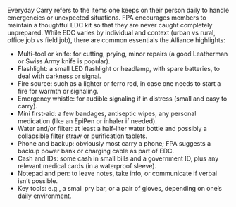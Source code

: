 Everyday Carry refers to the items one keeps on their person daily to handle emergencies or unexpected situations. FPA encourages members to maintain a thoughtful EDC kit so that they are never caught completely unprepared. While EDC varies by individual and context (urban vs rural, office job vs field job), there are common essentials the Alliance highlights:  
- Multi-tool or knife: for cutting, prying, minor repairs (a good Leatherman or Swiss Army knife is popular).  
- Flashlight: a small LED flashlight or headlamp, with spare batteries, to deal with darkness or signal.  
- Fire source: such as a lighter or ferro rod, in case one needs to start a fire for warmth or signaling.  
- Emergency whistle: for audible signaling if in distress (small and easy to carry).  
- Mini first-aid: a few bandages, antiseptic wipes, any personal medication (like an EpiPen or inhaler if needed).  
- Water and/or filter: at least a half-liter water bottle and possibly a collapsible filter straw or purification tablets.  
- Phone and backup: obviously most carry a phone; FPA suggests a backup power bank or charging cable as part of EDC.  
- Cash and IDs: some cash in small bills and a government ID, plus any relevant medical cards (in a waterproof sleeve).  
- Notepad and pen: to leave notes, take info, or communicate if verbal isn’t possible.  
- Key tools: e.g., a small pry bar, or a pair of gloves, depending on one’s daily environment.
